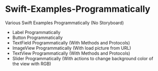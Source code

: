 # Swift-Examples-Programmatically

Various Swift Examples Programmatically (No Storyboard)

* Label Programmatically
* Button Programmatically
* TextField Programmatically (With Methods and Protocols)
* ImageView Programmatically (With load picture from URL)
* TextView Programmatically (With Methods and Protocols)
* Slider Programmatically (With actions to change background color of the view with RGB)
